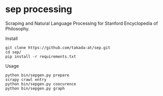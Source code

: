 # sep processing

Scraping and Natural Language Processing for Stanford Encyclopedia of Philosophy.


Install
```
git clone https://github.com/takada-at/sep.git
cd sep/
pip install -r requirements.txt
```

Usage
```
python bin/sepgen.py prepare
scrapy crawl entry
python bin/sepgen.py coocurence
python bin/sepgen.py graph
```
